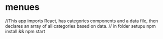 # menues
//This app imports React, has categories components and a data file, then declares an array of all categories based on data.
// in folder setupu npm install && npm start

